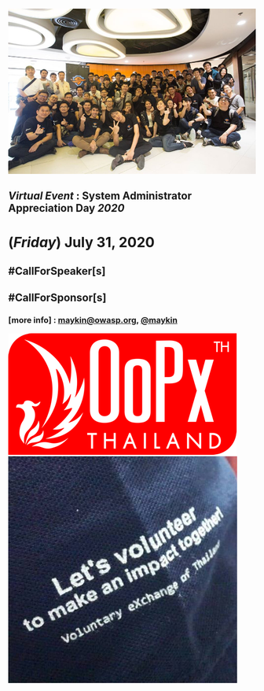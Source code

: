 
![](../2017/img/GroupPhoto.jpg "Thank you to our supporters")

## ***Virtual Event*** : System Administrator Appreciation Day ***2020***
# **(*Friday*) July 31, 2020**

## #CallForSpeaker[s]
## #CallForSponsor[s]

### [more info] : <maykin@owasp.org>, [@maykin](https://line.me/R/ti/p/%40maykin)


![](Supporters/OoPx.png "Thank you to our supporters")
![](Supporters/VolunteXTH.jpg "Thank you to our supporters")